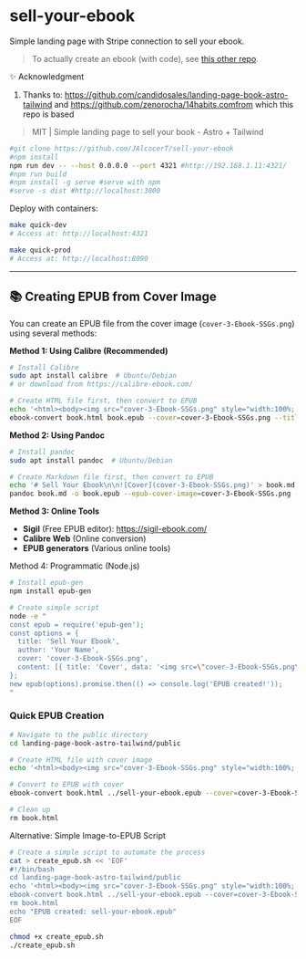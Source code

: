 # sell-your-ebook

Simple landing page with Stripe connection to sell your ebook.

> To actually create an ebook (with code), see [this other repo](https://github.com/JAlcocerT/ebooks).


✨ Acknowledgment

1. Thanks to: https://github.com/candidosales/landing-page-book-astro-tailwind and https://github.com/zenorocha/14habits.comfrom which this repo is based

>  MIT | Simple landing page to sell your book - Astro + Tailwind 

```sh
#git clone https://github.com/JAlcocerT/sell-your-ebook
#npm install
npm run dev -- --host 0.0.0.0 --port 4321 #http://192.168.1.11:4321/
#npm run build
#npm install -g serve #serve with npm
#serve -s dist #http://localhost:3000
```

Deploy with containers:

```sh
make quick-dev
# Access at: http://localhost:4321
```

```sh
make quick-prod  
# Access at: http://localhost:8090
```

---

## 📚 Creating EPUB from Cover Image

You can create an EPUB file from the cover image (`cover-3-Ebook-SSGs.png`) using several methods:

**Method 1: Using Calibre (Recommended)**

```bash
# Install Calibre
sudo apt install calibre  # Ubuntu/Debian
# or download from https://calibre-ebook.com/

# Create HTML file first, then convert to EPUB
echo '<html><body><img src="cover-3-Ebook-SSGs.png" style="width:100%; height:auto;" /></body></html>' > book.html
ebook-convert book.html book.epub --cover=cover-3-Ebook-SSGs.png --title="Sell Your Ebook" --authors="Your Name"
```

**Method 2: Using Pandoc**

```bash
# Install pandoc
sudo apt install pandoc  # Ubuntu/Debian

# Create Markdown file first, then convert to EPUB
echo '# Sell Your Ebook\n\n![Cover](cover-3-Ebook-SSGs.png)' > book.md
pandoc book.md -o book.epub --epub-cover-image=cover-3-Ebook-SSGs.png --metadata title="Sell Your Ebook" --metadata author="Your Name"
```

**Method 3: Online Tools**

- **Sigil** (Free EPUB editor): https://sigil-ebook.com/
- **Calibre Web** (Online conversion)
- **EPUB generators** (Various online tools)

Method 4: Programmatic (Node.js)

```bash
# Install epub-gen
npm install epub-gen

# Create simple script
node -e "
const epub = require('epub-gen');
const options = {
  title: 'Sell Your Ebook',
  author: 'Your Name',
  cover: 'cover-3-Ebook-SSGs.png',
  content: [{ title: 'Cover', data: '<img src=\"cover-3-Ebook-SSGs.png\" />' }]
};
new epub(options).promise.then(() => console.log('EPUB created!'));
"
```

### Quick EPUB Creation

```bash
# Navigate to the public directory
cd landing-page-book-astro-tailwind/public

# Create HTML file with cover image
echo '<html><body><img src="cover-3-Ebook-SSGs.png" style="width:100%; height:auto;" /></body></html>' > book.html

# Convert to EPUB with cover
ebook-convert book.html ../sell-your-ebook.epub --cover=cover-3-Ebook-SSGs.png --title="Sell Your Ebook" --authors="Your Name"

# Clean up
rm book.html
```

Alternative: Simple Image-to-EPUB Script

```bash
# Create a simple script to automate the process
cat > create_epub.sh << 'EOF'
#!/bin/bash
cd landing-page-book-astro-tailwind/public
echo '<html><body><img src="cover-3-Ebook-SSGs.png" style="width:100%; height:auto;" /></body></html>' > book.html
ebook-convert book.html ../sell-your-ebook.epub --cover=cover-3-Ebook-SSGs.png --title="Sell Your Ebook" --authors="Your Name"
rm book.html
echo "EPUB created: sell-your-ebook.epub"
EOF

chmod +x create_epub.sh
./create_epub.sh
```
